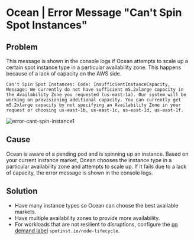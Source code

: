 <meta name="robots" content="noindex">

# Ocean | Error Message "Can't Spin Spot Instances"

## Problem

This message is shown in the console logs if Ocean attempts to scale up a certain spot instance type in a particular availability zone. This happens because of a lack of capacity on the AWS side.

`Can't Spin Spot Instances: Code: InsufficientInstanceCapacity, Message: We currently do not have sufficient m5.2xlarge capacity in the Availability Zone you requested (us-east-1a). Our system will be working on provisioning additional capacity. You can currently get m5.2xlarge capacity by not specifying an Availability Zone in your request or choosing us-east-1b, us-east-1c, us-east-1d, us-east-1f.`

![error-cant-spin-instance1](https://github.com/spotinst/help/assets/167069628/77033b4c-b136-4068-b0b4-e47f0dec6884)

## Cause

Ocean is aware of a pending pod and is spinning up an instance. Based on your current instance market, Ocean chooses the instance type in a particular availability zone and attempts to scale up. If it fails due to a lack of capacity, the error message is shown in the console logs.

## Solution

- Have many instance types so Ocean can choose the best available markets.
- Have multiple availability zones to provide more availability.
- For workloads that are not resilient to disruptions, configure the [on demand label](https://docs.spot.io/ocean/features/labels-and-taints?id=spotinstionode-lifecycle) `spotinst.io/node-lifecycle`.
